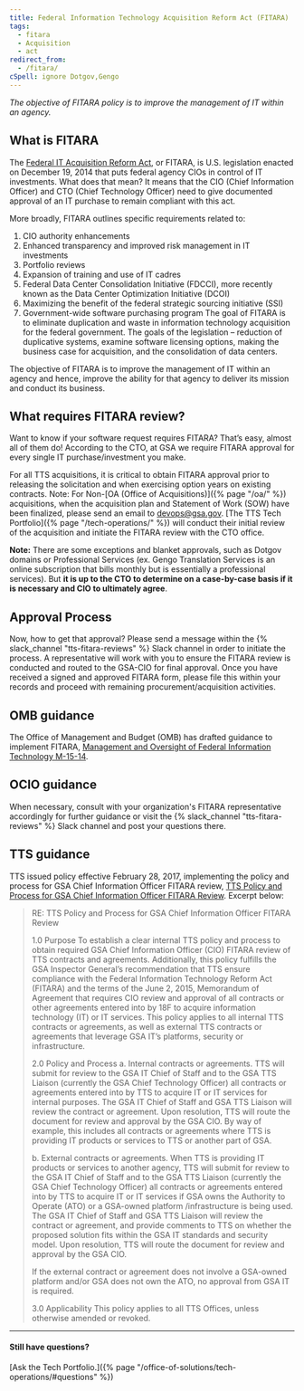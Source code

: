 ```yaml
---
title: Federal Information Technology Acquisition Reform Act (FITARA)
tags:
  - fitara
  - Acquisition
  - act
redirect_from:
  - /fitara/
cSpell: ignore Dotgov,Gengo
---
```


_The objective of FITARA policy is to improve the management of IT within an
agency._

## What is FITARA

The [Federal IT Acquisition Reform Act](https://www.cio.gov/policies-and-priorities/FITARA/), or FITARA,
is U.S. legislation enacted on December 19, 2014 that puts federal agency CIOs
in control of IT investments. What does that mean? It means that the CIO (Chief
Information Officer) and CTO (Chief Technology Officer) need to give documented
approval of an IT purchase to remain compliant with this act.

More broadly, FITARA outlines specific requirements related to:

1. CIO authority enhancements
2. Enhanced transparency and improved risk management in IT investments
3. Portfolio reviews
4. Expansion of training and use of IT cadres
5. Federal Data Center Consolidation Initiative (FDCCI), more recently known as
   the Data Center Optimization Initiative (DCOI)
6. Maximizing the benefit of the federal strategic sourcing initiative (SSI)
7. Government-wide software purchasing program The goal of FITARA is to
   eliminate duplication and waste in information technology acquisition for the
   federal government. The goals of the legislation – reduction of duplicative
   systems, examine software licensing options, making the business case for
   acquisition, and the consolidation of data centers.

The objective of FITARA is to improve the management of IT within an agency and
hence, improve the ability for that agency to deliver its mission and conduct
its business.

## What requires FITARA review?

Want to know if your software request requires FITARA? That’s easy, almost all
of them do! According to the CTO, at GSA we require FITARA approval for every
single IT purchase/investment you make.

For all TTS acquisitions, it is critical to obtain FITARA approval prior to
releasing the solicitation and when exercising option years on existing
contracts. Note: For Non-[OA (Office of Acquisitions)]({% page "/oa/" %})
acquisitions, when the acquisition plan and Statement of Work (SOW) have been
finalized, please send an email to devops@gsa.gov. [The TTS Tech
Portfolio]({% page "/tech-operations/" %}) will conduct their initial review of
the acquisition and initiate the FITARA review with the CTO office.

**Note:** There are some exceptions and blanket approvals, such as Dotgov
domains or Professional Services (ex. Gengo Translation Services is an online
subscription that bills monthly but is essentially a professional services). But
**it is up to the CTO to determine on a case-by-case basis if it is necessary
and CIO to ultimately agree**.

## Approval Process

Now, how to get that approval? Please send a message within the
{% slack_channel "tts-fitara-reviews" %} Slack channel in order to initiate the
process. A representative will work with you to ensure the FITARA review is
conducted and routed to the GSA-CIO for final approval. Once you have received a
signed and approved FITARA form, please file this within your records and
proceed with remaining procurement/acquisition activities.

## OMB guidance

The Office of Management and Budget (OMB) has drafted guidance to implement
FITARA,
[Management and Oversight of Federal Information Technology M-15-14](https://obamawhitehouse.archives.gov/sites/default/files/omb/memoranda/2015/m-15-14.pdf).

## OCIO guidance

When necessary, consult with your organization's FITARA representative
accordingly for further guidance or visit the
{% slack_channel "tts-fitara-reviews" %} Slack channel and post your questions
there.

## TTS guidance

TTS issued policy effective February 28, 2017, implementing the policy and
process for GSA Chief Information Officer FITARA review,
[TTS Policy and Process for GSA Chief Information Officer FITARA Review](https://docs.google.com/document/d/1vUaxBn8miL2St1MnAV2jVyf5lteHqrl3XSRFD8DwEgU/edit).
Excerpt below:

> RE: TTS Policy and Process for GSA Chief Information Officer FITARA Review
>
> 1.0 Purpose To establish a clear internal TTS policy and process to obtain
> required GSA Chief Information Officer (CIO) FITARA review of TTS contracts
> and agreements. Additionally, this policy fulfills the GSA Inspector General’s
> recommendation that TTS ensure compliance with the Federal Information
> Technology Reform Act (FITARA) and the terms of the June 2, 2015, Memorandum
> of Agreement that requires CIO review and approval of all contracts or other
> agreements entered into by 18F to acquire information technology (IT) or IT
> services. This policy applies to all internal TTS contracts or agreements, as
> well as external TTS contracts or agreements that leverage GSA IT’s platforms,
> security or infrastructure.
>
> 2.0 Policy and Process a. Internal contracts or agreements. TTS will submit
> for review to the GSA IT Chief of Staff and to the GSA TTS Liaison (currently
> the GSA Chief Technology Officer) all contracts or agreements entered into by
> TTS to acquire IT or IT services for internal purposes. The GSA IT Chief of
> Staff and GSA TTS Liaison will review the contract or agreement. Upon
> resolution, TTS will route the document for review and approval by the GSA
> CIO. By way of example, this includes all contracts or agreements where TTS is
> providing IT products or services to TTS or another part of GSA.
>
> b. External contracts or agreements. When TTS is providing IT products or
> services to another agency, TTS will submit for review to the GSA IT Chief of
> Staff and to the GSA TTS Liaison (currently the GSA Chief Technology Officer)
> all contracts or agreements entered into by TTS to acquire IT or IT services
> if GSA owns the Authority to Operate (ATO) or a GSA-owned platform
> /infrastructure is being used. The GSA IT Chief of Staff and GSA TTS Liaison
> will review the contract or agreement, and provide comments to TTS on whether
> the proposed solution fits within the GSA IT standards and security model.
> Upon resolution, TTS will route the document for review and approval by the
> GSA CIO.
>
> If the external contract or agreement does not involve a GSA-owned platform
> and/or GSA does not own the ATO, no approval from GSA IT is required.
>
> 3.0 Applicability This policy applies to all TTS Offices, unless otherwise
> amended or revoked.

---

#### Still have questions?

[Ask the Tech
Portfolio.]({% page "/office-of-solutions/tech-operations/#questions" %})
